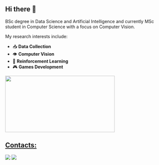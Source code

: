 ## Hi there 👋

BSc degree in Data Science and Artificial Intelligence 
and currently MSc student in Computer Science with a focus on Computer Vision.

My research interests include:

- 📥 **Data Collection**
- 👁️ **Computer Vision**
- 🤖 **Reinforcement Learning**
- 🎮 **Games Development**

<div>
<a href="https://github.com/jp-mouraa">
<img height="180em" src="https://github-readme-stats.vercel.app/api/top-langs/?username=jp-mouraa&layout=compact&langs_count=7&theme=dark" width="350" height="350"/>
</div>

## Contacts:

<div>
<a href="https://www.linkedin.com/in/joão-pedro-de-moura-medeiros-aaab05202/" target="_blank"><img src="https://img.shields.io/badge/-LinkedIn-%230077B5?style=for-the-badge&logo=linkedin&logoColor=white" target="_blank"></a> 
<a href = "mailto:joaomoura70718@gmail.com"><img src="https://img.shields.io/badge/Gmail-D14836?style=for-the-badge&logo=gmail&logoColor=white" target="_blank"></a> 
</div>              

